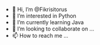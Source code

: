 - 👋 Hi, I’m @Fikrisitorus
- 👀 I’m interested in Python
- 🌱 I’m currently learning Java
- 💞️ I’m looking to collaborate on ...
- 📫 How to reach me ...

<!---
Fikrisitorus/Fikrisitorus is a ✨ special ✨ repository because its `README.md` (this file) appears on your GitHub profile.
You can click the Preview link to take a look at your changes.
--->
